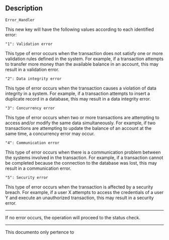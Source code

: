 ## Description 

    Error_Handler

This new key will have the following values according to each identified error:

    "1": Validation error

This type of error occurs when the transaction does not satisfy one or more validation rules defined in the system. For example, if a transaction attempts to transfer more money than the available balance in an account, this may result in a validation error.

    "2": Data integrity error

This type of error occurs when the transaction causes a violation of data integrity in a system. For example, if a transaction attempts to insert a duplicate record in a database, this may result in a data integrity error.

    "3": Concurrency error

This type of error occurs when two or more transactions are attempting to access and/or modify the same data simultaneously. For example, if two transactions are attempting to update the balance of an account at the same time, a concurrency error may occur.

    "4": Communication error

This type of error occurs when there is a communication problem between the systems involved in the transaction. For example, if a transaction cannot be completed because the connection to the database was lost, this may result in a communication error.

    "5": Security error

This type of error occurs when the transaction is affected by a security breach. For example, if a user X attempts to access the credentials of a user Y and execute an unauthorized transaction, this may result in a security error.

________

If no error occurs, the operation will proceed to the status check.

____
This documento only pertence to 